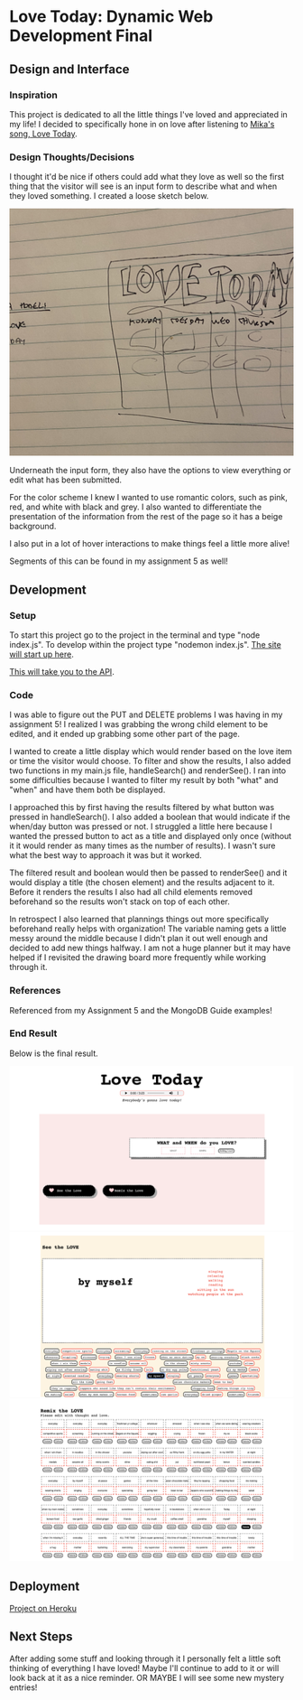 # Love Today: Dynamic Web Development Final

## Design and Interface

### Inspiration
This project is dedicated to all the little things I've loved and appreciated in my life! I decided to specifically hone in on love after listening to [Mika's song, Love Today](https://www.youtube.com/watch?v=AWiccrTB4LM). 

### Design Thoughts/Decisions
I thought it'd be nice if others could add what they love as well so the first thing that the visitor will see is an input form to describe what and when they loved something. I created a loose sketch below. 

![Loose sketch for Love site.](public/assets/love_sketch.JPG)

Underneath the input form, they also have the options to view everything or edit what has been submitted. 

For the color scheme I knew I wanted to use romantic colors, such as pink, red, and white with black and grey. I also wanted to differentiate the presentation of the information from the rest of the page so it has a beige background. 

I also put in a lot of hover interactions to make things feel a little more alive!

Segments of this can be found in my assignment 5 as well! 

## Development 

### Setup
To start this project go to the project in the terminal and type "node index.js". To develop within the project type "nodemon index.js". [The site will start up here](http://localhost:3000/). 

[This will take you to the API](http://localhost:3000/api/v1/loves). 

### Code 
I was able to figure out the PUT and DELETE problems I was having in my assignment 5! I realized I was grabbing the wrong child element to be edited, and it ended up grabbing some other part of the page. 

I wanted to create a little display which would render based on the love item or time the visitor would choose. To filter and show the results, I also added two functions in my main.js file, handleSearch() and renderSee(). I ran into some difficulties because I wanted to filter my result by both "what" and "when" and have them both be displayed. 

I approached this by first having the results filtered by what button was pressed in handleSearch(). I also added a boolean that would indicate if the when/day button was pressed or not. I struggled a little here because I wanted the pressed button to act as a title and displayed only once (without it it would render as many times as the number of results). I wasn't sure what the best way to approach it was but it worked. 

The filtered result and boolean would then be passed to renderSee() and it would display a title (the chosen element) and the results adjacent to it. Before it renders the results I also had all child elements removed beforehand so the results won't stack on top of each other. 

In retrospect I also learned that plannings things out more specifically beforehand really helps with organization! The variable naming gets a little messy around the middle because I didn't plan it out well enough and decided to add new things halfway. I am not a huge planner but it may have helped if I revisited the drawing board more frequently while working through it. 

### References
Referenced from my Assignment 5 and the MongoDB Guide examples!

### End Result
Below is the final result. 

![Home.](public/assets/LoveTodayHome.png)
![See.](public/assets/LoveTodaySee.png)
![Edit.](public/assets/LoveTodayEdit.png)

## Deployment
[Project on Heroku]()

## Next Steps
After adding some stuff and looking through it I personally felt a little soft thinking of everything I have loved! Maybe I'll continue to add to it or will look back at it as a nice reminder. OR MAYBE I will see some new mystery entries! 